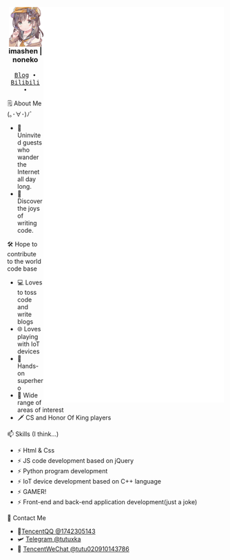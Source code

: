 <div align="right">
  <img align='right' src='/github-metrics.svg' width='420px'>
  <img align='right' src='https://github.com/tutuxka/tutuxka/blob/main/tutu.png' width='80px'>  
</div>
<div align="left">
  <h3 align="center"> imashen | noneko</h3>
  <p align="center">
    <samp>
      <a href="https://blog.tutuxka.eu.org/">Blog</a> ∙
      <a href="https://space.bilibili.com/1129280784">Bilibili</a> ∙
    </samp>
  </p>
  <p align="left">
  🗒 About Me (｡･∀･)ﾉﾞ
  </p>
  
  - 🍭 Uninvited guests who wander the Internet all day long.
  - 🌌 Discover the joys of writing code.
  
  <p align="left">
  🛠 Hope to contribute to the world code base
  </p>
  
  - 💻 Loves to toss code and write blogs
  - 🌐 Loves playing with IoT devices
  - 🔧 Hands-on superhero
  - 📡 Wide range of areas of interest
  - 🗡 CS and Honor Of King  players
  
  <p align="left">
  📫 Skills (I think...)
  </p>
  
  - ⚡ Html & Css
  - ⚡ JS code development based on jQuery
  - ⚡ Python program development
  - ⚡ IoT device development based on C++ language
  - ⚡ GAMER!
  - ⚡ Front-end and back-end application development(just a joke)
  
  <p align="left">
  📧 Contact Me
  </p>
  
  - 🐧[TencentQQ @1742305143](http://wpa.qq.com/msgrd?v=3&uin=1742305143&site=qq&menu=yes)
  - 🛩️ [Telegram @tutuxka](https://t.me/tutuxka)
  - 🎈 [TencentWeChat @tutu020910143786]()
  

</div>

